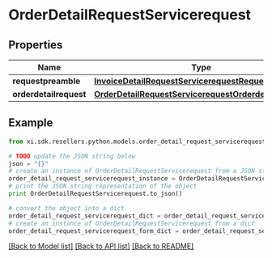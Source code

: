 # OrderDetailRequestServicerequest


## Properties

Name | Type | Description | Notes
------------ | ------------- | ------------- | -------------
**requestpreamble** | [**InvoiceDetailRequestServicerequestRequestpreamble**](InvoiceDetailRequestServicerequestRequestpreamble.md) |  | 
**orderdetailrequest** | [**OrderDetailRequestServicerequestOrderdetailrequest**](OrderDetailRequestServicerequestOrderdetailrequest.md) |  | [optional] 

## Example

```python
from xi.sdk.resellers.python.models.order_detail_request_servicerequest import OrderDetailRequestServicerequest

# TODO update the JSON string below
json = "{}"
# create an instance of OrderDetailRequestServicerequest from a JSON string
order_detail_request_servicerequest_instance = OrderDetailRequestServicerequest.from_json(json)
# print the JSON string representation of the object
print OrderDetailRequestServicerequest.to_json()

# convert the object into a dict
order_detail_request_servicerequest_dict = order_detail_request_servicerequest_instance.to_dict()
# create an instance of OrderDetailRequestServicerequest from a dict
order_detail_request_servicerequest_form_dict = order_detail_request_servicerequest.from_dict(order_detail_request_servicerequest_dict)
```
[[Back to Model list]](../README.md#documentation-for-models) [[Back to API list]](../README.md#documentation-for-api-endpoints) [[Back to README]](../README.md)


